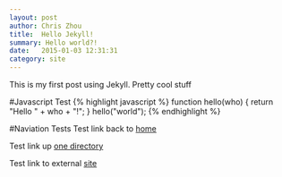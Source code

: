 ```yaml
---
layout: post
author: Chris Zhou
title:  Hello Jekyll!
summary: Hello world?!
date:   2015-01-03 12:31:31
category: site
---
```

This is my first post using Jekyll. Pretty cool stuff

#Javascript Test
{% highlight javascript %}
function hello(who) {
  return "Hello " + who + "!";
}
hello("world");
{% endhighlight %}


#Naviation Tests
Test link back to [home](/)

Test link up [one directory](./..)

Test link to external [site][external-site]

[external-site]: http://www.reddit.com/
